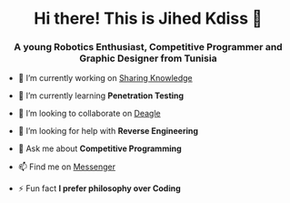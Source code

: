 <h1 align="center">Hi there! This is Jihed Kdiss 👋</h1>
<h3 align="center">A young Robotics Enthusiast, Competitive Programmer and Graphic Designer from Tunisia</h3>

- 🔭 I’m currently working on [Sharing Knowledge](https://facebook.com/thisisjihedkdiss)

- 🌱 I’m currently learning **Penetration Testing**

- 👯 I’m looking to collaborate on [Deagle](https://github.com/jihedkdiss/Deagle)

- 🤝 I’m looking for help with **Reverse Engineering**

- 💬 Ask me about **Competitive Programming**

- 📫 Find me on [Messenger](https://m.me/thisisjihedkdiss)

- ⚡ Fun fact **I prefer philosophy over Coding**
